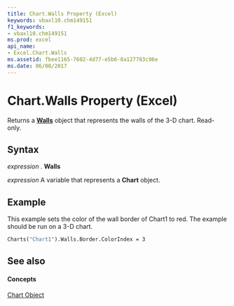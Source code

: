 ```yaml
---
title: Chart.Walls Property (Excel)
keywords: vbaxl10.chm149151
f1_keywords:
- vbaxl10.chm149151
ms.prod: excel
api_name:
- Excel.Chart.Walls
ms.assetid: fbee1165-7602-4d77-e5b6-8a127783c96e
ms.date: 06/08/2017
---
```



# Chart.Walls Property (Excel)

Returns a **[Walls](walls-object-excel.md)** object that represents the walls of the 3-D chart. Read-only.


## Syntax

 _expression_ . **Walls**

 _expression_ A variable that represents a **Chart** object.


## Example

This example sets the color of the wall border of Chart1 to red. The example should be run on a 3-D chart.


```vb
Charts("Chart1").Walls.Border.ColorIndex = 3
```


## See also


#### Concepts


[Chart Object](chart-object-excel.md)

